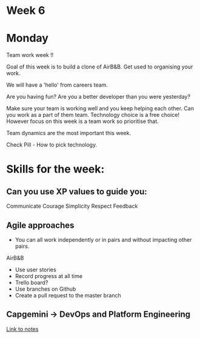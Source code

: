 # Week 6

# Monday  


Team work week !!

Goal of this week is to build a clone of AirB&B.
Get used to organising your work.

We will have a 'hello' from careers team.

Are you having fun?
Are you a better developer than you were yesterday?

Make sure your team is working well and you keep helping each other.
Can you work as a part of them team.
Technology choice is a free choice! However focus on this week is a team work so prioritise that.

Team dynamics are the most important this week.

Check Pill - How to pick technology.

# Skills for the week:

## Can you use XP values to guide you:
Communicate
Courage
Simplicity
Respect
Feedback


## Agile approaches

- You can all work independently or in pairs and without impacting other pairs.

AirB&B
- Use user stories
- Record progress at all time
- Trello board?
- Use branches on Github
- Create a pull request to the master branch

## Capgemini -> DevOps and Platform Engineering

[Link to notes](https://github.com/KajaMaria/Portfolio/blob/master/Week%20README/PlatformEngineering.md)

